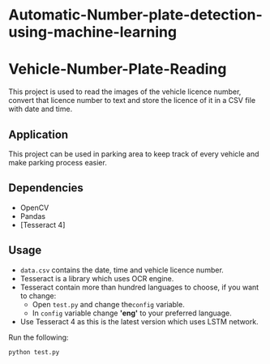 # Automatic-Number-plate-detection-using-machine-learning

# Vehicle-Number-Plate-Reading
This project is used to read the images of the vehicle licence number, convert that licence number to text and store the licence of it in a CSV file with date and time.

## Application
This project can be used in parking area to keep track of every vehicle and make parking process easier. 


## Dependencies
- OpenCV
- Pandas
- [Tesseract 4]

## Usage

- `data.csv` contains the date, time and vehicle licence number.
- Tesseract is a library which uses OCR engine.
- Tesseract contain more than hundred languages to choose, if you want to change:
  - Open `test.py` and change the`config` variable.
  - In `config` variable change **'eng'** to your preferred language.
- Use Tesseract 4 as this is the latest version which uses LSTM network.


Run the following:

    python test.py
    
 
